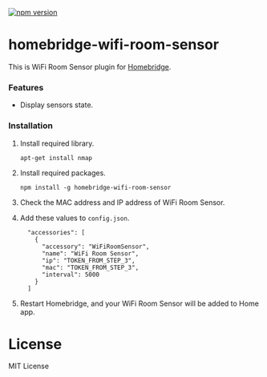 [![npm version](https://badge.fury.io/js/homebridge-wifi-room-sensor.svg)](https://badge.fury.io/js/homebridge-wifi-room-sensor)

# homebridge-wifi-room-sensor
This is WiFi Room Sensor plugin for [Homebridge](https://github.com/nfarina/homebridge). 



### Features
* Display sensors state.



### Installation
1. Install required library.

   ```
   apt-get install nmap
   ```

2. Install required packages.

   ```
   npm install -g homebridge-wifi-room-sensor
   ```

3. Check the MAC address and IP address of WiFi Room Sensor.

4. Add these values to `config.json`.

    ```
      "accessories": [
        {
          "accessory": "WiFiRoomSensor",
          "name": "WiFi Room Sensor",
          "ip": "TOKEN_FROM_STEP_3",
          "mac": "TOKEN_FROM_STEP_3",
          "interval": 5000
        }
      ]
    ```

4. Restart Homebridge, and your WiFi Room Sensor will be added to Home app.



# License
MIT License
